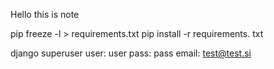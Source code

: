Hello this is note

pip freeze -l > requirements.txt
pip install -r requirements. txt

django superuser
user: user
pass: pass
email: test@test.si